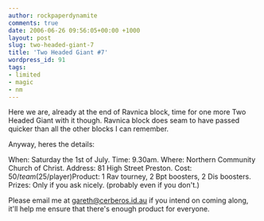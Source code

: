 ```yaml
---
author: rockpaperdynamite
comments: true
date: 2006-06-26 09:56:05+00:00 +1000
layout: post
slug: two-headed-giant-7
title: 'Two Headed Giant #7'
wordpress_id: 91
tags:
- limited
- magic
- nm
---
```


Here we are, already at the end of Ravnica block, time for one more Two Headed Giant with it though. Ravnica block does seam to have passed quicker than all the other blocks I can remember.

Anyway, heres the details:

When: Saturday the 1st of July.
Time: 9.30am.
Where: Northern Community Church of Christ.
Address: 81 High Street Preston.
Cost: $50/team ($25/player)Product: 1 Rav tourney, 2 Bpt boosters, 2 Dis boosters.
Prizes: Only if you ask nicely. (probably even if you don't.)

Please email me at gareth@cerberos.id.au if you intend on coming along, it'll help me ensure that there's enough product for everyone.
